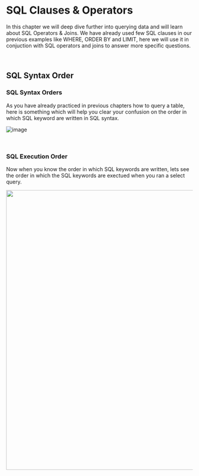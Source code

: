 # SQL Clauses & Operators

In this chapter we will deep dive further into querying data and will learn about SQL Operators & Joins. We have already used few SQL clauses in our previous examples like WHERE, ORDER BY and LIMIT, here we will use it in conjuction with SQL operators and joins to answer more specific questions.

<br>


## SQL Syntax Order


### SQL Syntax Orders

As you have already practiced in previous chapters how to query a table, here is something which will help you clear your confusion on the order in which SQL keyword are written in SQL syntax.

![image](https://user-images.githubusercontent.com/67796162/159441947-0f7b3a12-2b19-4751-9fd9-5680ba7563db.png)

<br>


### SQL Execution Order

Now when you know the order in which SQL keywords are written, lets see the order in which the SQL keywords are exectued when you ran a select query.


<img src="https://user-images.githubusercontent.com/67796162/159443940-a61b9ba5-c905-4eb4-8b22-1e091b8578b5.png" width="1000" height="756" />


<br>

<br>
